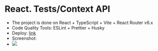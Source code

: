 # React. Tests/Context API

- The project is done on React + TypeScript + Vite + React Router v6.x
- Code Quality Tools: ESLint + Prettier + Husky
- Deploy: [link](https://mali-zi-react-tests-context.netlify.app)
- Screenshot:
- ![](https://github.com/Mali-zi/react-routing/blob/react-routing-task/src/img/Routing.JPG)
